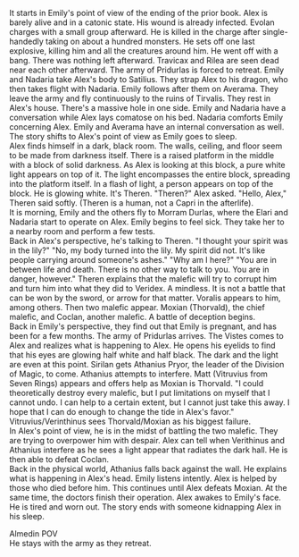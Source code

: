 It starts in Emily's point of view of the ending of the prior book. Alex is barely alive and in a catonic state. His wound is already infected. Evolan charges with a small group afterward. He is killed in the charge after single-handedly taking on about a hundred monsters. He sets off one last explosive, killing him and all the creatures around him. He went off with a bang. There was nothing left afterward. Travicax and Rilea are seen dead near each other afterward. The army of Pridurlas is forced to retreat. Emily and Nadaria take Alex's body to Satilius. They strap Alex to his dragon, who then takes flight with Nadaria. Emily follows after them on Averama. They leave the army and fly continuously to the ruins of Tirvalis. They rest in Alex's house. There's a massive hole in one side. Emily and Nadaria have a conversation while Alex lays comatose on his bed. Nadaria comforts Emily concerning Alex. Emily and Averama have an internal conversation as well. The story shifts to Alex's point of view as Emily goes to sleep.  
Alex finds himself in a dark, black room. The walls, ceiling, and floor seem to be made from darkness itself. There is a raised platform in the middle with a block of solid darkness. As Alex is looking at this block, a pure white light appears on top of it. The light encompasses the entire block, spreading into the platform itself. In a flash of light, a person appears on top of the block. He is glowing white. It's Theren. "Theren?" Alex asked. "Hello, Alex," Theren said softly. (Theren is a human, not a Capri in the afterlife).  
It is morning, Emily and the others fly to Morram Durlas, where the Elari and Nadaria start to operate on Alex. Emily begins to feel sick. They take her to a nearby room and perform a few tests.  
Back in Alex's perspective, he's talking to Theren. "I thought your spirit was in the lily?" "No, my body turned into the lily. My spirit did not. It's like people carrying around someone's ashes." "Why am I here?" "You are in between life and death. There is no other way to talk to you. You are in danger, however." Theren explains that the malefic will try to corrupt him and turn him into what they did to Veridex. A mindless. It is not a battle that can be won by the sword, or arrow for that matter. Voralis appears to him, among others. Then two malefic appear. Moxian (Thorvald), the chief malefic, and Coclan, another malefic. A battle of deception begins.  
Back in Emily's perspective, they find out that Emily is pregnant, and has been for a few months. The army of Pridurlas arrives. The Vistes comes to Alex and realizes what is happening to Alex. He opens his eyelids to find that his eyes are glowing half white and half black. The dark and the light are even at this point. Sirilan gets Athanius Pryor, the leader of the Division of Magic, to come. Athanius attempts to interfere. Matt (Vitruvius from Seven Rings) appears and offers help as Moxian is Thorvald. "I could theoretically destroy every malefic, but I put limitations on myself that I cannot undo. I can help to a certain extent, but I cannot just take this away. I hope that I can do enough to change the tide in Alex's favor." Vitruvius/Verinthinus sees Thorvald/Moxian as his biggest failure.  
In Alex's point of view, he is in the midst of battling the two malefic. They are trying to overpower him with despair. Alex can tell when Verithinus and Athanius interfere as he sees a light appear that radiates the dark hall. He is then able to defeat Coclan.  
Back in the physical world, Athanius falls back against the wall. He explains what is happening in Alex's head. Emily listens intently. Alex is helped by those who died before him. This continues until Alex defeats Moxian. At the same time, the doctors finish their operation. Alex awakes to Emily's face. He is tired and worn out. The story ends with someone kidnapping Alex in his sleep.  
  
Almedin POV  
He stays with the army as they retreat.